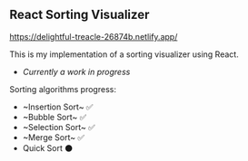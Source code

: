 ## React Sorting Visualizer
https://delightful-treacle-26874b.netlify.app/

This is my implementation of a sorting visualizer using React. 
- _Currently a work in progress_

Sorting algorithms progress:
- ~Insertion Sort~ ✅
- ~Bubble Sort~ ✅
- ~Selection Sort~ ✅
- ~Merge Sort~ ✅
- Quick Sort ⚫
